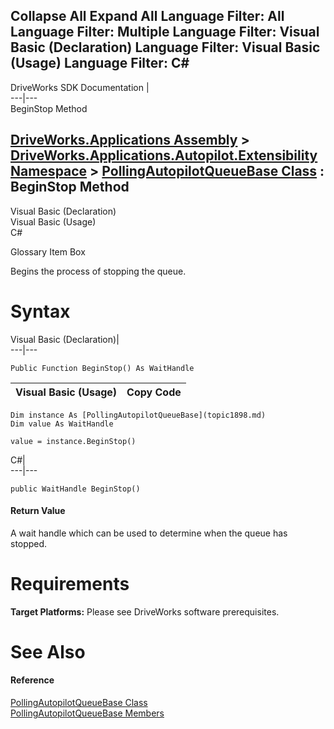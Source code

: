 Collapse All Expand All Language Filter: All  Language Filter: Multiple  Language Filter: Visual Basic (Declaration) Language Filter: Visual Basic (Usage) Language Filter: C#  
---  
DriveWorks SDK Documentation  |   
---|---  
BeginStop Method   
  
[DriveWorks.Applications Assembly](topic13.md) > [DriveWorks.Applications.Autopilot.Extensibility Namespace](topic1633.md) > [PollingAutopilotQueueBase Class](topic1898.md) : BeginStop Method  
---  
  
Visual Basic (Declaration)    
Visual Basic (Usage)    
C# 

Glossary Item Box

Begins the process of stopping the queue. 

# Syntax

Visual Basic (Declaration)|   
---|---  
      
    
    Public Function BeginStop() As WaitHandle  
  
Visual Basic (Usage)| Copy Code  
---|---  
      
    
    Dim instance As [PollingAutopilotQueueBase](topic1898.md)
    Dim value As WaitHandle
     
    value = instance.BeginStop()  
  
C#|   
---|---  
      
    
    public WaitHandle BeginStop()  
  
#### Return Value

A wait handle which can be used to determine when the queue has stopped.

# Requirements

**Target Platforms:** Please see DriveWorks software prerequisites.

# See Also

#### Reference

[PollingAutopilotQueueBase Class](topic1898.md)   
[PollingAutopilotQueueBase Members](topic1899.md)


